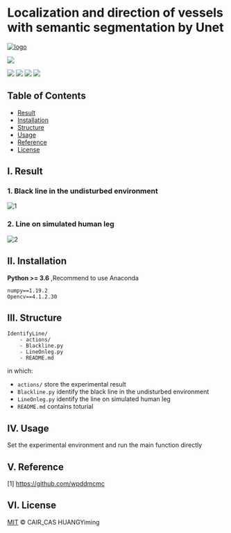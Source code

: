# Localization and direction of vessels with semantic segmentation by Unet
[![logo](https://img.shields.io/badge/HUANGYming-projects-orange?style=flat&logo=github)](https://github.com/HUANGYming) 

![](https://img.shields.io/badge/Linux%20build-pass-green.svg?logo=linux) 

![](https://img.shields.io/badge/Python-3.6.13-green.svg?style=social&logo=python) 
![](https://img.shields.io/badge/anaconda-4.12.0-green.svg?style=social&logo=anaconda) 
![](https://img.shields.io/badge/Opencv-4.1.2.30-green.svg?style=social&logo=opencv) 
![](https://img.shields.io/badge/NumPy-1.19.2-green.svg?style=social&logo=NumPy)



## Table of Contents
- [Result](#result)
- [Installation](#installation)
- [Structure](#structure)
- [Usage](#usage)
- [Reference](#reference)
- [License](#license)



## I. Result


### 1. Black line in the undisturbed environment

![1](https://github.com/HUANGYming/IdentifyLine/blob/main/actions/Blackline.png)

### 2. Line on simulated human leg

![2](https://github.com/HUANGYming/IdentifyLine/blob/main/actions/line.gif)

## II. Installation

**Python >= 3.6** ,Recommend to use Anaconda 
```
numpy==1.19.2
Opencv==4.1.2.30
```

## III. Structure
```
IdentifyLine/
    - actions/
    - Blackline.py
    - LineOnleg.py
    - README.md
```
in which:
- `actions/` store the experimental result 
- `Blackline.py` identify the black line in the undisturbed environment
- `LineOnleg.py` identify the line on simulated human leg
- `README.md` contains toturial

## IV. Usage

Set the experimental environment and run the main function directly





## V. Reference

[1] https://github.com/wpddmcmc

## VI. License
[MIT](LICENSE) © CAIR_CAS HUANGYiming



